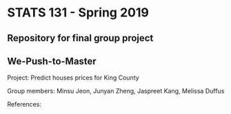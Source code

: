# STATS 131 - Spring 2019


## Repository for final group project

## We-Push-to-Master


Project: Predict houses prices for King County

Group members: Minsu Jeon, Junyan Zheng, Jaspreet Kang, Melissa Duffus

References: